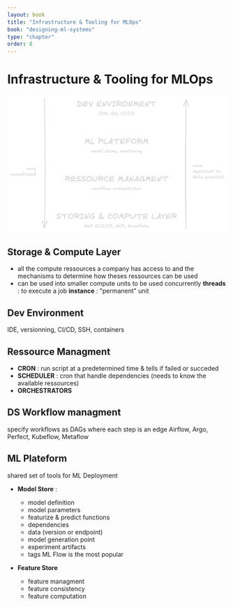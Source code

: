 ```yaml
---
layout: book
title: "Infrastructure & Tooling for MLOps"
book: "designing-ml-systems"
type: "chapter"
order: 8
---
```

# Infrastructure & Tooling for MLOps
![](/_medias/Pastedimage20250106010338.png)
## Storage & Compute Layer
- all the compute ressources a company has access to and the mechanisms to determine how theses ressources can be used
- can be used into smaller compute units to be used concurrently
__threads__ : to execute a job
__instance__ : "permanent" unit
## Dev Environment
IDE, versionning, CI/CD, SSH, containers
## Ressource Managment
- __CRON__ : run script at a predetermined time & tells if failed or succeded
- __SCHEDULER__ : cron that handle dependencies (needs to know the available ressources)
- __ORCHESTRATORS__
## DS Workflow managment
specify workflows as DAGs where each step is an edge
Airflow, Argo, Perfect, Kubeflow, Metaflow
## ML Plateform
shared set of tools for ML Deployment
- __Model Store__ : 
	- model definition
	- model parameters
	- featurize & predict functions
	- dependencies
	- data (version or endpoint)
	- model generation point
	- experiment artifacts
	- tags
ML Flow is the most popular

- __Feature Store__ 
	- feature managment
	- feature consistency
	- feature computation
